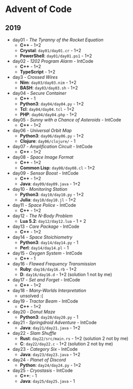 # Advent of Code

## 2019

  * day01 - *The Tyranny of the Rocket Equation*
    * **C++** - 1+2
    * **Crystal**: `day01/day01.cr` - 1+2
    * **PowerShell**: `day01/day01.ps1` - 1+2
  * day02 - *1202 Program Alarm* - IntCode
    * **C++** - 1+2
	* **TypeScript** - 1+2
  * day3 - *Crossed Wires*
    * **Nim**: `day03/day03.nim` - 1+2
    * **BASH**: `day03/day03.sh` - 1+2
  * day04 - *Secure Container*
    * **C++** - 1
    * **Python3**: `day04/day04.py` - 1+2
    * **Tcl**: `day04/day04.tcl` - 1+2
    * **PHP**: `day04/day04.php` - 1+2
  * day05 - *Sunny with a Chance of Asteroids* - IntCode
    * **C++** - 1+2
  * day06 - *Universal Orbit Map*
    * **Python3**: `day06/day06.py` - 1+2
    * **Clojure**: `day06/clojure/` - 1
  * day07 - *Amplification Circuit* - IntCode
    * **C++** - 1+2
  * day08 - *Space Image Format*
    * **C++** - 1+2
    * **Common Lisp**: `day08/day08.cl` - 1+2
  * day09 - *Sensor Boost* - IntCode
    * **C++** - 1+2
    * **Java**: `day09/day09.java` - 1+2
  * day10 - *Monitoring Station*
    * **Python3**: `day10/day10.py` - 1+2
    * **Julia**: `day10/day10.jl` - 1+2
  * day11 - *Space Police* - IntCode
    * **C++** - 1+2
  * day12 - *The N-Body Problem*
    * **Lua 5.2**: `day12/day12.lua` - 1 + 2
  * day13 - *Care Package* - IntCode
    * **C++** - 1+2
  * day14 - *Space Stoichiometry*
    * **Python3**: `day14/day14.py` - 1
    * **Perl**: `day14/day14.pl` - 1
  * day15 - *Oxygen System* - IntCode
    * **C++** - 1
  * day16 - *Flawed Frequency Transmission*
    * **Ruby**: `day16/day16.rb` - 1+2
    * **D**: `day16/day16.d` - 1+2 (solution 1 not by me)
  * day17 - *Set and Forget* - IntCode
    * **C++** - 1+2
  * day18 - *Many-Worlds Interpretation*
    * unsolved :(
  * day19 - *Tractor Beam* - IntCode
    * **C++** - 1+2
  * day20 - *Donut Maze*
    * **Python3**: `day20/day20.py` - 1
  * day21 - *Springdroid Adventure* - IntCode
    * **Java**: `day21/day21.java` - 1+2
  * day22 - *Slam Shuffle*
    * **Rust**: `day22/src/main.rs` - 1+2 (solution 2 not by me)
    * **C**: `day22/day22.c` - 1+2 (solution 2 not by me)
  * day23 - *Category Six* - IntCode
    * **Java**: `day23/day23.java` - 1+2
  * day24 - *Planet of Discord*
    * **Python**: `day24/day24.py` - 1+2
  * day25 - *Cryostasis* - IntCode
    * **C++**: - 1
    * **Java**: `day25/day25.java` - 1

